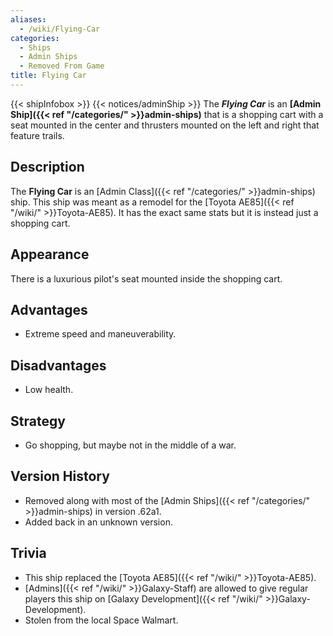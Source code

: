 ```yaml
---
aliases:
  - /wiki/Flying-Car
categories:
  - Ships
  - Admin Ships
  - Removed From Game
title: Flying Car
---
```


{{< shipInfobox >}} {{< notices/adminShip >}} The **_Flying Car_** is an **[Admin Ship]({{< ref "/categories/" >}}admin-ships)** that is a shopping cart with a seat mounted in the center and thrusters mounted on the left and right that feature trails.

## Description

The **Flying Car** is an [Admin Class]({{< ref "/categories/" >}}admin-ships) ship. This ship was meant as a remodel for the [Toyota AE85]({{< ref "/wiki/" >}}Toyota-AE85). It has the exact same stats but it is instead just a shopping cart.

## Appearance

There is a luxurious pilot's seat mounted inside the shopping cart.

## Advantages

- Extreme speed and maneuverability.

## Disadvantages

- Low health.

## Strategy

- Go shopping, but maybe not in the middle of a war.

## Version History

- Removed along with most of the [Admin Ships]({{< ref "/categories/" >}}admin-ships) in version .62a1.
- Added back in an unknown version.

## Trivia

- This ship replaced the [Toyota AE85]({{< ref "/wiki/" >}}Toyota-AE85).
- [Admins]({{< ref "/wiki/" >}}Galaxy-Staff) are allowed to give regular players this ship on [Galaxy Development]({{< ref "/wiki/" >}}Galaxy-Development).
- Stolen from the local Space Walmart.
